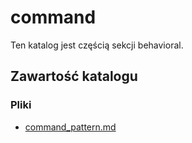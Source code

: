 # command

Ten katalog jest częścią sekcji behavioral.

## Zawartość katalogu

### Pliki

- [command_pattern.md](command_pattern.md)


